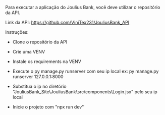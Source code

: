 Para executar a aplicação do Joulius Bank, você deve utilizar o repositório da API.

Link da API:
https://github.com/ViniTex231/JouliusBank_API

Instruções:

- Clone o repositório da API
- Crie uma VENV
- Instale os requirements na VENV
- Execute o py manage.py runserver com seu ip local
ex: py manage.py runserver 127.0.0.1:8000

- Substitua o ip no diretório "JouliusBank_Site\JouliusBank\src\components\Login.jsx" pelo seu ip local
- Inicie o projeto com "npx run dev"